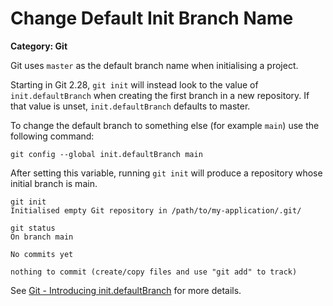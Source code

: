 # Change Default Init Branch Name

__Category: Git__

Git uses `master` as the default branch name when initialising a project.

Starting in Git 2.28, `git init` will instead look to the value of `init.defaultBranch` when creating the first branch in a new repository. If that value is unset, `init.defaultBranch` defaults to master.

To change the default branch to something else (for example `main`) use the following command:

```shell
git config --global init.defaultBranch main
```

After setting this variable, running `git init` will produce a repository whose initial branch is main.

```shell
git init
Initialised empty Git repository in /path/to/my-application/.git/

git status
On branch main

No commits yet

nothing to commit (create/copy files and use "git add" to track)
```

See [Git - Introducing init.defaultBranch](https://github.blog/2020-07-27-highlights-from-git-2-28/#introducing-init-defaultbranch) for more details.